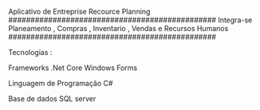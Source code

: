 Aplicativo  de Entreprise Recource Planning 
###############################################
Integra-se  Planeamento ,  Compras , Inventario , Vendas e Recursos Humanos 
###############################################

Tecnologias :

Frameworks 
.Net Core 
Windows Forms 

Linguagem de Programação 
C#

Base de dados 
SQL server 

